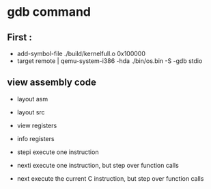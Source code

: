 # gdb command

## First :

- add-symbol-file ./build/kernelfull.o 0x100000
- target remote | qemu-system-i386 -hda ./bin/os.bin -S -gdb stdio

## view assembly code
- layout asm

- layout src

- view registers
- info registers

- stepi execute one instruction
- nexti execute one instruction, but step over function calls
- next execute the current C instruction, but step over function calls

